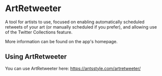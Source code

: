 # ArtRetweeter
A tool for artists to use, focused on enabling automatically scheduled retweets of your art (or manually scheduled if you prefer), and allowing use of the Twitter Collections feature.

More information can be found on the app's homepage.

## Using ArtRetweeter

You can use ArtRetweeter here: https://antsstyle.com/artretweeter/
